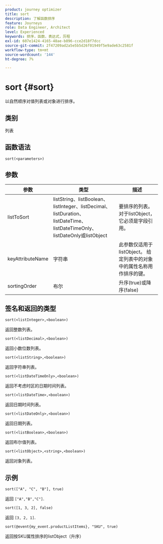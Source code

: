 ```yaml
---
product: journey optimizer
title: sort
description: 了解函数排序
feature: Journeys
role: Data Engineer, Architect
level: Experienced
keywords: 排序，函数，表达式，历程
exl-id: 607e1424-4165-48ae-b896-cce2d18f7dcc
source-git-commit: 2f47209ad2a5e5b5d26f01949f5e9ade63c2581f
workflow-type: tm+mt
source-wordcount: '144'
ht-degree: 7%

---
```


# sort {#sort}

以自然顺序对值列表或对象进行排序。

## 类别

列表

## 函数语法

`sort(<parameters>)`

## 参数

| 参数 | 类型 | 描述 |
|-----------|------------------|------------------|
| listToSort | listString、listBoolean、listInteger、listDecimal、listDuration、listDateTime、listDateTimeOnly、listDateOnly或listObject | 要排序的列表。 对于listObject，它必须是字段引用。 |
| keyAttributeName | 字符串 | 此参数仅适用于listObject。 给定列表中的对象中的属性名称用作排序的键。 |
| sortingOrder | 布尔 | 升序(true)或降序(false) |

## 签名和返回的类型

`sort(<listInteger>,<boolean>)`

返回整数列表。

`sort(<listDecimal>,<boolean>)`

返回小数位数列表。

`sort(<listString>,<boolean>)`

返回字符串列表。

`sort(<listDateTimeOnly>,<boolean>)`

返回不考虑时区的日期时间列表。

`sort(<listDateTime>,<boolean>)`

返回日期时间列表。

`sort(<listDateOnly>,<boolean>)`

返回日期列表。

`sort(<listBoolean>,<boolean>)`

返回布尔值列表。

`sort(<listObject>,<string>,<boolean>)`

返回对象列表。

## 示例

`sort(["A", "C", "B"], true)`

返回 `["A","B","C"]`.

`sort([1, 3, 2], false)`

返回 `[3, 2, 1]`.

`sort(@event{my_event.productListItems}, "SKU", true)`

返回按SKU属性排序的listObject（升序）

